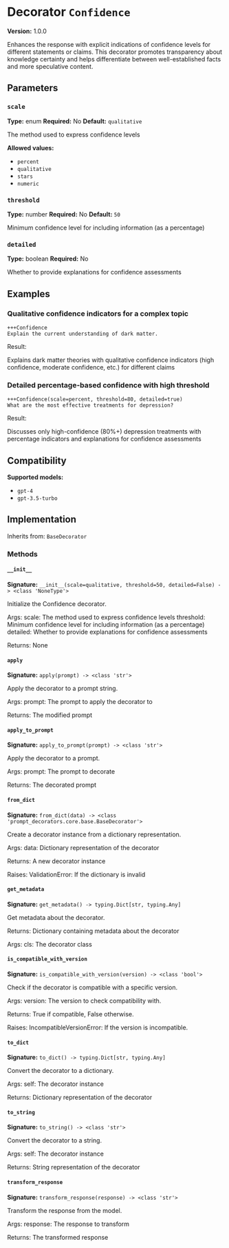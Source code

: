 # Decorator `Confidence`

**Version:** 1.0.0

Enhances the response with explicit indications of confidence levels for different statements or claims. This decorator promotes transparency about knowledge certainty and helps differentiate between well-established facts and more speculative content.

## Parameters

### `scale`

**Type:** enum
**Required:** No
**Default:** `qualitative`

The method used to express confidence levels

**Allowed values:**

- `percent`
- `qualitative`
- `stars`
- `numeric`

### `threshold`

**Type:** number
**Required:** No
**Default:** `50`

Minimum confidence level for including information (as a percentage)

### `detailed`

**Type:** boolean
**Required:** No

Whether to provide explanations for confidence assessments

## Examples

### Qualitative confidence indicators for a complex topic

```
+++Confidence
Explain the current understanding of dark matter.
```

Result:

Explains dark matter theories with qualitative confidence indicators (high confidence, moderate confidence, etc.) for different claims

### Detailed percentage-based confidence with high threshold

```
+++Confidence(scale=percent, threshold=80, detailed=true)
What are the most effective treatments for depression?
```

Result:

Discusses only high-confidence (80%+) depression treatments with percentage indicators and explanations for confidence assessments

## Compatibility

**Supported models:**

- `gpt-4`
- `gpt-3.5-turbo`

## Implementation

Inherits from: `BaseDecorator`

### Methods

#### `__init__`

**Signature:** `__init__(scale=qualitative, threshold=50, detailed=False) -> <class 'NoneType'>`

Initialize the Confidence decorator.

Args:
    scale: The method used to express confidence levels
    threshold: Minimum confidence level for including information (as a percentage)
    detailed: Whether to provide explanations for confidence assessments


Returns:
    None

#### `apply`

**Signature:** `apply(prompt) -> <class 'str'>`

Apply the decorator to a prompt string.

Args:
    prompt: The prompt to apply the decorator to


Returns:
    The modified prompt

#### `apply_to_prompt`

**Signature:** `apply_to_prompt(prompt) -> <class 'str'>`

Apply the decorator to a prompt.

Args:
    prompt: The prompt to decorate

Returns:
    The decorated prompt

#### `from_dict`

**Signature:** `from_dict(data) -> <class 'prompt_decorators.core.base.BaseDecorator'>`

Create a decorator instance from a dictionary representation.

Args:
    data: Dictionary representation of the decorator

Returns:
    A new decorator instance

Raises:
    ValidationError: If the dictionary is invalid

#### `get_metadata`

**Signature:** `get_metadata() -> typing.Dict[str, typing.Any]`

Get metadata about the decorator.

Returns:
    Dictionary containing metadata about the decorator


Args:
    cls: The decorator class

#### `is_compatible_with_version`

**Signature:** `is_compatible_with_version(version) -> <class 'bool'>`

Check if the decorator is compatible with a specific version.

Args:
    version: The version to check compatibility with.


Returns:
    True if compatible, False otherwise.


Raises:
    IncompatibleVersionError: If the version is incompatible.

#### `to_dict`

**Signature:** `to_dict() -> typing.Dict[str, typing.Any]`

Convert the decorator to a dictionary.

Args:
    self: The decorator instance

Returns:
    Dictionary representation of the decorator

#### `to_string`

**Signature:** `to_string() -> <class 'str'>`

Convert the decorator to a string.

Args:
    self: The decorator instance

Returns:
    String representation of the decorator

#### `transform_response`

**Signature:** `transform_response(response) -> <class 'str'>`

Transform the response from the model.

Args:
    response: The response to transform

Returns:
    The transformed response
